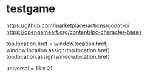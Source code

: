 # testgame

https://github.com/marketplace/actions/godot-ci
https://opengameart.org/content/lpc-character-bases

top.location.href = window.location.href; 
window.location.assign(top.location.href)
top.location.assign(window.location.href)


universal = 13 x 21


